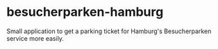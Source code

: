 # besucherparken-hamburg
Small application to get a parking ticket for Hamburg's Besucherparken service more easily.
